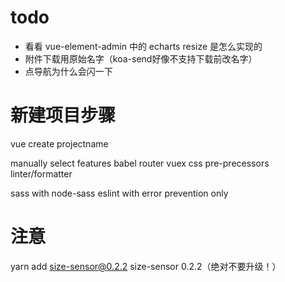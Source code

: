# todo
- 看看 vue-element-admin 中的 echarts resize 是怎么实现的
- 附件下载用原始名字（koa-send好像不支持下载前改名字）
- 点导航为什么会闪一下


# 新建项目步骤
vue create projectname

manually select features
babel
router
vuex
css pre-precessors
linter/formatter

sass with node-sass
eslint with error prevention only


# 注意
yarn add size-sensor@0.2.2
size-sensor 0.2.2（绝对不要升级！）